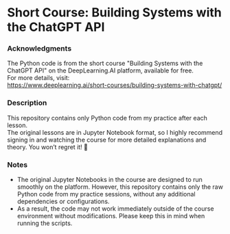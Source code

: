 # Short Course: Building Systems with the ChatGPT API

### Acknowledgments
The Python code is from the short course "Building Systems with the ChatGPT API" on the DeepLearning.AI platform, available for free.  
For more details, visit:  
<https://www.deeplearning.ai/short-courses/building-systems-with-chatgpt/>

### Description
This repository contains only Python code from my practice after each lesson.  
The original lessons are in Jupyter Notebook format, so I highly recommend signing in and watching the course for more detailed explanations and theory. You won’t regret it! 🙂

### Notes
- The original Jupyter Notebooks in the course are designed to run smoothly on the platform. However, this repository contains only the raw Python code from my practice sessions, without any additional dependencies or configurations.
- As a result, the code may not work immediately outside of the course environment without modifications. Please keep this in mind when running the scripts.
